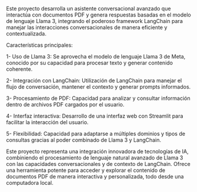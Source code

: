Este proyecto desarrolla un asistente conversacional avanzado que interactúa con documentos PDF y genera respuestas basadas en el modelo de lenguaje Llama 3, integrando el poderoso framework LangChain para manejar las interacciones conversacionales de manera eficiente y contextualizada.

Características principales:

  1- Uso de Llama 3: Se aprovecha el modelo de lenguaje Llama 3 de Meta, conocido por su capacidad para procesar texto y generar contenido coherente.

  2- Integración con LangChain: Utilización de LangChain para manejar el flujo de conversación, mantener el contexto y generar prompts informados.

  3- Procesamiento de PDF: Capacidad para analizar y consultar información dentro de archivos PDF cargados por el usuario.

  4- Interfaz interactiva: Desarrollo de una interfaz web con Streamlit para facilitar la interacción del usuario.

  5- Flexibilidad: Capacidad para adaptarse a múltiples dominios y tipos de consultas gracias al poder combinado de Llama 3 y LangChain.

Este proyecto representa una integración innovadora de tecnologías de IA, combiniendo el procesamiento de lenguaje natural avanzado de Llama 3 con las capacidades conversacionales y de contexto de LangChain. Ofrece una herramienta potente para acceder y explorar el contenido de documentos PDF de manera interactiva y personalizada, todo desde una computadora local.
